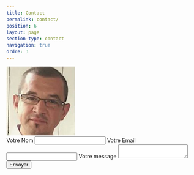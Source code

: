 ```yaml
---
title: Contact
permalink: contact/
position: 6
layout: page
section-type: contact
navigation: true
ordre: 3
---
```


<img class="intro-author" src="/img/author.png" alt="moi">

<br>

<form action="https://formspree.io/laurent.chotard@protonmail.com" method="POST">
    <label for="name">Votre Nom</label>
    <input type="text" name="nom">
    <label for="email">Votre Email</label>
    <input type="email" name="email">
    <label for="texte">Votre message</label>
    <textarea name="texte"></textarea>
    <button type="submit">Envoyer</button>
</form>